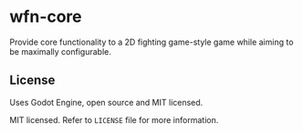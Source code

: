 # wfn-core

Provide core functionality to a 2D fighting game-style game while aiming to be maximally
configurable.

## License

Uses Godot Engine, open source and MIT licensed.

MIT licensed. Refer to `LICENSE` file for more information.

